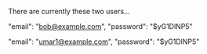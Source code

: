 
There are currently these two users... 
   
   "email": "bob@example.com",
  "password": "$yG1DlNP5"



 "email": "umar1@example.com",
  "password": "$yG1DlNP5"
